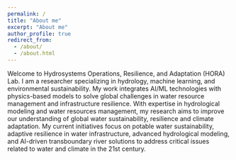 ```yaml
---
permalink: /
title: "About me"
excerpt: "About me"
author_profile: true
redirect_from: 
  - /about/
  - /about.html
---
```


Welcome to Hydrosystems Operations, Resilience, and Adaptation (HORA) Lab. I am a researcher specializing in hydrology, machine learning, and environmental sustainability. My work integrates AI/ML technologies with physics-based models to solve global challenges in water resource management and infrastructure resilience. With expertise in hydrological modeling and water resources management, my research aims to improve our understanding of global water sustainability, resilience and climate adaptation. My current initiatives focus on potable water sustainability, adaptive resilience in water infrastructure, advanced hydrological modeling, and AI-driven transboundary river solutions to address critical issues related to water and climate in the 21st century.

<!-- I earned my PhD in Political Science from the
[University *of* North Carolina *at* Chapel Hill](https://www.unc.edu) and my
BA in Political Science from [Haverford College](https://www.haverford.edu).
My academic work has been [published](publications) in the
*American Political Science Review*, *International Studies Quarterly*,
*Conflict Management and Peace Science*, and
*Political Science Research and Methods*, among other outlets. This
[research](research) explores the causes and consequences of political violence
using a broad variety of methods such as latent variable models, geospatial
analysis, and big data. I have [taught](teaching) quantitative methodology and
international relations, and am a certified instructor with
[The Carpentries](https://carpentries.org). -->